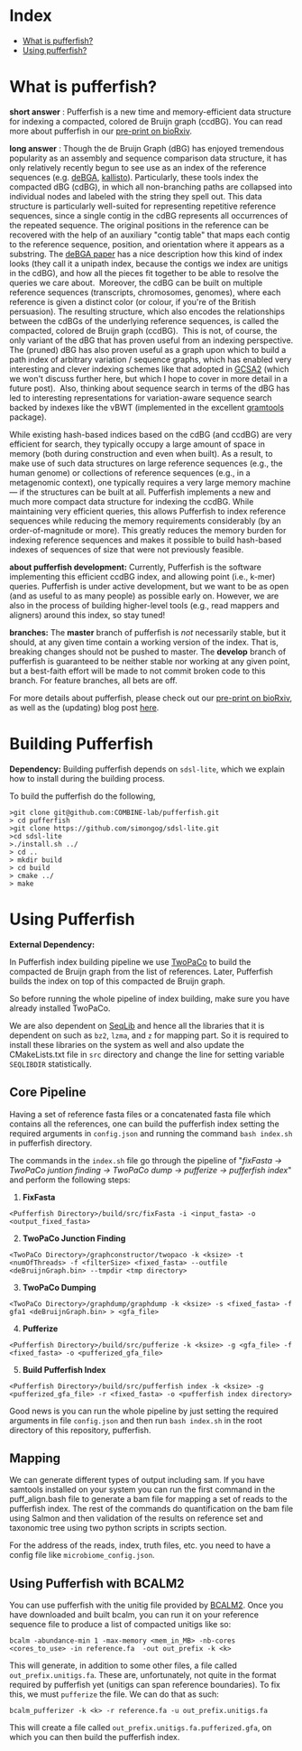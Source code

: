# Index
 * [What is pufferfish?](#whatis)
 * [Using pufferfish?](#using)
 
# What is pufferfish? <a name="whatis"></a>

**short answer** : Pufferfish is a new time and memory-efficient data structure for indexing a compacted, colored de Bruijn graph (ccdBG).  You can read more about pufferfish in our [pre-print on bioRxiv](https://www.biorxiv.org/content/early/2017/09/21/191874).

**long answer** : 
Though the de Bruijn Graph (dBG) has enjoyed tremendous popularity as an assembly and sequence comparison data structure, it has only relatively recently begun to see use as an index of the reference sequences (e.g. [deBGA](https://github.com/HongzheGuo/deBGA), [kallisto](https://github.com/pachterlab/kallisto)). Particularly, these tools index the compacted dBG (cdBG), in which all non-branching paths are collapsed into individual nodes and labeled with the string they spell out. This data structure is particularly well-suited for representing repetitive reference sequences, since a single contig in the cdBG represents all occurrences of the repeated sequence. The original positions in the reference can be recovered with the help of an auxiliary "contig table" that maps each contig to the reference sequence, position, and orientation where it appears as a substring. The [deBGA paper](https://academic.oup.com/bioinformatics/article-abstract/32/21/3224/2415064/deBGA-read-alignment-with-de-Bruijn-graph-based?redirectedFrom=fulltext) has a nice description how this kind of index looks (they call it a unipath index, because the contigs we index are unitigs in the cdBG), and how all the pieces fit together to be able to resolve the queries we care about.  Moreover, the cdBG can be built on multiple reference sequences (transcripts, chromosomes, genomes), where each reference is given a distinct color (or colour, if you're of the British persuasion). The resulting structure, which also encodes the relationships between the cdBGs of the underlying reference sequences, is called the compacted, colored de Bruijn graph (ccdBG).  This is not, of course, the only variant of the dBG that has proven useful from an indexing perspective. The (pruned) dBG has also proven useful as a graph upon which to build a path index of arbitrary variation / sequence graphs, which has enabled very interesting and clever indexing schemes like that adopted in [GCSA2](https://github.com/jltsiren/gcsa2) (which we won't discuss further here, but which I hope to cover in more detail in a future post).  Also, thinking about sequence search in terms of the dBG has led to interesting representations for variation-aware sequence search backed by indexes like the vBWT (implemented in the excellent [gramtools](https://github.com/iqbal-lab-org/gramtools) package).

While existing hash-based indices based on the cdBG (and ccdBG) are very efficient for search, they typically occupy a large amount of space in memory (both during construction and even when built). As a result, to make use of such data structures on large reference sequences (e.g., the human genome) or collections of reference sequences (e.g., in a metagenomic context), one typically requires a very large memory machine — if the structures can be built at all. Pufferfish implements a new and much more compact data structure for indexing the ccdBG. While maintaining very efficient queries, this allows Pufferfish to index reference sequences while reducing the memory requirements considerably (by an order-of-magnitude or more). This greatly reduces the memory burden for indexing reference sequences and makes it possible to build hash-based indexes of sequences of size that were not previously feasible.

**about pufferfish development:**
Currently, Pufferfish is the software implementing this efficient ccdBG index, and allowing point (i.e., k-mer) queries.  Pufferfish is under active development, but we want to be as open (and as useful to as many people) as possible early on. However, we are also in the process of building higher-level tools (e.g., read mappers and aligners) around this index, so stay tuned!


**branches:**
The **master** branch of pufferfish is _not_ necessarily stable, but it should, at any given time contain a working version of the index.  That is, breaking changes should not be pushed to master.  The **develop** branch of pufferfish is guaranteed to be neither stable nor working at any given point, but a best-faith effort will be made to not commit broken code to this branch.  For feature branches, all bets are off.

For more details about pufferfish, please check out our [pre-print on bioRxiv](https://www.biorxiv.org/content/early/2017/09/21/191874), as well as the (updating) blog post [here](http://robpatro.com/blog/?p=494).

# Building Pufferfish <a name="building"></a>
**Dependency:** 
Building pufferfish depends on `sdsl-lite`, which we explain how to install during the building process.

To build the pufferfish do the following,

```
>git clone git@github.com:COMBINE-lab/pufferfish.git
> cd pufferfish
>git clone https://github.com/simongog/sdsl-lite.git
>cd sdsl-lite
>./install.sh ../
> cd ..
> mkdir build
> cd build
> cmake ../
> make
```

# Using Pufferfish <a name="using"></a>

**External Dependency:**

In Pufferfish index building pipeline we use [TwoPaCo](https://github.com/medvedevgroup/TwoPaCo) to build the compacted de Bruijn graph from the list of references.
Later, Pufferfish builds the index on top of this compacted de Bruijn graph.

So before running the whole pipeline of index building, make sure you have already installed TwoPaCo.

We are also dependent on [SeqLib](https://github.com/walaj/SeqLib) and hence all the libraries that it is dependent on such as `bz2`, `lzma`, and `z` for mapping part. So it is required to install these libraries on the system as well and also update the CMakeLists.txt file in `src` directory and change the line for setting variable `SEQLIBDIR` statistically.

## Core Pipeline
Having a set of reference fasta files or a concatenated fasta file which contains all the references, one can build the pufferfish index setting the required arguments in `config.json` and running the command `bash index.sh` in pufferfish directory.

The commands in the `index.sh` file go through the pipeline of "*fixFasta -> TwoPaCo juntion finding -> TwoPaCo dump -> pufferize -> pufferfish index*" and perform the following steps:
1. **FixFasta**
```
<Pufferfish Directory>/build/src/fixFasta -i <input_fasta> -o <output_fixed_fasta>
```
2. **TwoPaCo Junction Finding**
```
<TwoPaCo Directory>/graphconstructor/twopaco -k <ksize> -t <numOfThreads> -f <filterSize> <fixed_fasta> --outfile <deBruijnGraph.bin> --tmpdir <tmp directory>
```
3. **TwoPaCo Dumping**
```
<TwoPaCo Directory>/graphdump/graphdump -k <ksize> -s <fixed_fasta> -f gfa1 <deBruijnGraph.bin> > <gfa_file>
```
4. **Pufferize**
```
<Pufferfish Directory>/build/src/pufferize -k <ksize> -g <gfa_file> -f <fixed_fasta> -o <pufferized_gfa_file>
```
5. **Build Pufferfish Index**
```
<Pufferfish Directory>/build/src/pufferfish index -k <ksize> -g <pufferized_gfa_file> -r <fixed_fasta> -o <pufferfish index directory>
```

Good news is you can run the whole pipeline by just setting the required arguments in file `config.json` and then run `bash index.sh` in the root directory of this repository, pufferfish.

## Mapping
We can generate different types of output including sam. If you have samtools installed on your system you can run the first command in the puff_align.bash file to generate a bam file for mapping a set of reads to the pufferfish index. The rest of the commands do quantification on the bam file using Salmon and then validation of the results on reference set and taxonomic tree using two python scripts in scripts section.

For the address of the reads, index, truth files, etc. you need to have a config file like `microbiome_config.json`.

## Using Pufferfish with BCALM2

You can use pufferfish with the unitig file provided by [BCALM2](https://github.com/GATB/bcalm).  Once you have downloaded and built bcalm, you can run it on your reference sequence file to produce a list of compacted unitigs like so:

```
bcalm -abundance-min 1 -max-memory <mem_in_MB> -nb-cores <cores_to_use> -in reference.fa  -out out_prefix -k <k>
```

This will generate, in addition to some other files, a file called `out_prefix.unitigs.fa`.  These are, unfortunately, not quite in the format required by pufferfish yet (unitigs can span reference boundaries).  To fix this, we must `pufferize` the file.  We can do that as such:

```
bcalm_pufferizer -k <k> -r reference.fa -u out_prefix.unitigs.fa
```

This will create a file called `out_prefix.unitigs.fa.pufferized.gfa`, on which you can then build the pufferfish index.
